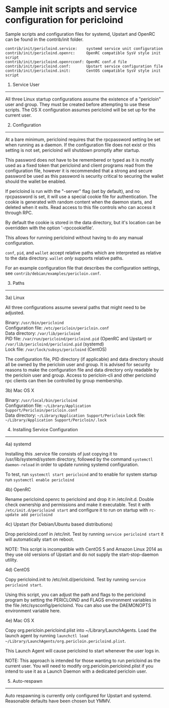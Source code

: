 Sample init scripts and service configuration for pericloind
==========================================================

Sample scripts and configuration files for systemd, Upstart and OpenRC
can be found in the contrib/init folder.

    contrib/init/pericloind.service:    systemd service unit configuration
    contrib/init/pericloind.openrc:     OpenRC compatible SysV style init script
    contrib/init/pericloind.openrcconf: OpenRC conf.d file
    contrib/init/pericloind.conf:       Upstart service configuration file
    contrib/init/pericloind.init:       CentOS compatible SysV style init script

1. Service User
---------------------------------

All three Linux startup configurations assume the existence of a "pericloin" user
and group.  They must be created before attempting to use these scripts.
The OS X configuration assumes pericloind will be set up for the current user.

2. Configuration
---------------------------------

At a bare minimum, pericloind requires that the rpcpassword setting be set
when running as a daemon.  If the configuration file does not exist or this
setting is not set, pericloind will shutdown promptly after startup.

This password does not have to be remembered or typed as it is mostly used
as a fixed token that pericloind and client programs read from the configuration
file, however it is recommended that a strong and secure password be used
as this password is security critical to securing the wallet should the
wallet be enabled.

If pericloind is run with the "-server" flag (set by default), and no rpcpassword is set,
it will use a special cookie file for authentication. The cookie is generated with random
content when the daemon starts, and deleted when it exits. Read access to this file
controls who can access it through RPC.

By default the cookie is stored in the data directory, but it's location can be overridden
with the option '-rpccookiefile'.

This allows for running pericloind without having to do any manual configuration.

`conf`, `pid`, and `wallet` accept relative paths which are interpreted as
relative to the data directory. `wallet` *only* supports relative paths.

For an example configuration file that describes the configuration settings,
see `contrib/debian/examples/pericloin.conf`.

3. Paths
---------------------------------

3a) Linux

All three configurations assume several paths that might need to be adjusted.

Binary:              `/usr/bin/pericloind`  
Configuration file:  `/etc/pericloin/pericloin.conf`  
Data directory:      `/var/lib/pericloind`  
PID file:            `/var/run/pericloind/pericloind.pid` (OpenRC and Upstart) or `/var/lib/pericloind/pericloind.pid` (systemd)  
Lock file:           `/var/lock/subsys/pericloind` (CentOS)  

The configuration file, PID directory (if applicable) and data directory
should all be owned by the pericloin user and group.  It is advised for security
reasons to make the configuration file and data directory only readable by the
pericloin user and group.  Access to pericloin-cli and other pericloind rpc clients
can then be controlled by group membership.

3b) Mac OS X

Binary:              `/usr/local/bin/pericloind`  
Configuration file:  `~/Library/Application Support/Pericloin/pericloin.conf`  
Data directory:      `~/Library/Application Support/Pericloin`
Lock file:           `~/Library/Application Support/Pericloin/.lock`

4. Installing Service Configuration
-----------------------------------

4a) systemd

Installing this .service file consists of just copying it to
/usr/lib/systemd/system directory, followed by the command
`systemctl daemon-reload` in order to update running systemd configuration.

To test, run `systemctl start pericloind` and to enable for system startup run
`systemctl enable pericloind`

4b) OpenRC

Rename pericloind.openrc to pericloind and drop it in /etc/init.d.  Double
check ownership and permissions and make it executable.  Test it with
`/etc/init.d/pericloind start` and configure it to run on startup with
`rc-update add pericloind`

4c) Upstart (for Debian/Ubuntu based distributions)

Drop pericloind.conf in /etc/init.  Test by running `service pericloind start`
it will automatically start on reboot.

NOTE: This script is incompatible with CentOS 5 and Amazon Linux 2014 as they
use old versions of Upstart and do not supply the start-stop-daemon utility.

4d) CentOS

Copy pericloind.init to /etc/init.d/pericloind. Test by running `service pericloind start`.

Using this script, you can adjust the path and flags to the pericloind program by
setting the PERICLOIND and FLAGS environment variables in the file
/etc/sysconfig/pericloind. You can also use the DAEMONOPTS environment variable here.

4e) Mac OS X

Copy org.pericloin.pericloind.plist into ~/Library/LaunchAgents. Load the launch agent by
running `launchctl load ~/Library/LaunchAgents/org.pericloin.pericloind.plist`.

This Launch Agent will cause pericloind to start whenever the user logs in.

NOTE: This approach is intended for those wanting to run pericloind as the current user.
You will need to modify org.pericloin.pericloind.plist if you intend to use it as a
Launch Daemon with a dedicated pericloin user.

5. Auto-respawn
-----------------------------------

Auto respawning is currently only configured for Upstart and systemd.
Reasonable defaults have been chosen but YMMV.
